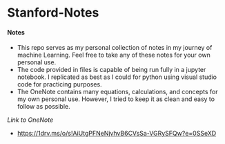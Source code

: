 # Stanford-Notes

#### Notes
- This repo serves as my personal collection of notes in my journey of machine Learning. Feel free to take any of these notes for your own personal use.
- The code provided in files is capable of being run fully in a jupyter notebook. I replicated as best as I could for python using visual studio code for practicing purposes.
- The OneNote contains many equations, calculations, and concepts for my own personal use. However, I tried to keep it as clean and easy to follow as possible.

*Link to OneNote*
- https://1drv.ms/o/s!AiUtgPFNeNjvhvB6CVsSa-VGRySFQw?e=0SSeXD
